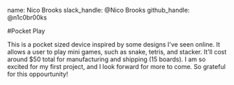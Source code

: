 name: Nico Brooks 
slack_handle: @Nico Brooks 
github_handle: @n1c0br00ks

#Pocket Play

This is a pocket sized device inspired by some designs I've seen online. It allows a user to play mini games, such as snake, tetris, and stacker. It'll cost around $50 total for manufacturing and shipping (15 boards). I am so excited for my first project, and I look forward for more to come. So grateful for this oppourtunity!
